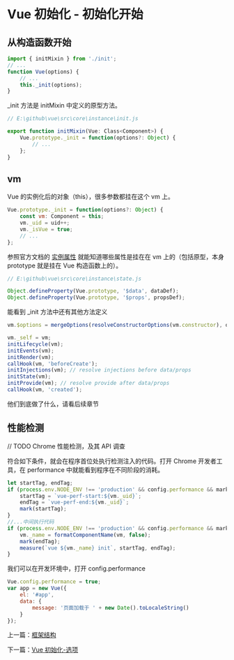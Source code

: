 # Vue 初始化 - 初始化开始

## 从构造函数开始

```js
import { initMixin } from './init';
// ...
function Vue(options) {
	// ...
	this._init(options);
}
```

\_init 方法是 initMixin 中定义的原型方法。

```js
// E:\github\vue\src\core\instance\init.js

export function initMixin(Vue: Class<Component>) {
	Vue.prototype._init = function(options?: Object) {
		// ...
	};
}
```

## vm

Vue 的实例化后的对象（this），很多参数都挂在这个 vm 上。

```js
Vue.prototype._init = function(options?: Object) {
	const vm: Component = this;
	vm._uid = uid++;
	vm._isVue = true;
	// ...
};
```

参照官方文档的 [实例属性](https://cn.vuejs.org/v2/api/#%E5%AE%9E%E4%BE%8B%E5%B1%9E%E6%80%A7) 就能知道哪些属性是挂在在 vm 上的（包括原型，本身 prototype 就是挂在 Vue 构造函数上的）。

```js
// E:\github\vue\src\core\instance\state.js

Object.defineProperty(Vue.prototype, '$data', dataDef);
Object.defineProperty(Vue.prototype, '$props', propsDef);
```

能看到 \_init 方法中还有其他方法定义

```js
vm.$options = mergeOptions(resolveConstructorOptions(vm.constructor), options || {}, vm);
```

```js
vm._self = vm;
initLifecycle(vm);
initEvents(vm);
initRender(vm);
callHook(vm, 'beforeCreate');
initInjections(vm); // resolve injections before data/props
initState(vm);
initProvide(vm); // resolve provide after data/props
callHook(vm, 'created');
```

他们到底做了什么，请看后续章节

## 性能检测

// TODO Chrome 性能检测，及其 API 调查

符合如下条件，就会在程序首位处执行检测注入的代码。打开 Chrome 开发者工具，在 performance 中就能看到程序在不同阶段的消耗。

```js
let startTag, endTag;
if (process.env.NODE_ENV !== 'production' && config.performance && mark) {
	startTag = `vue-perf-start:${vm._uid}`;
	endTag = `vue-perf-end:${vm._uid}`;
	mark(startTag);
}
//...中间执行代码
if (process.env.NODE_ENV !== 'production' && config.performance && mark) {
	vm._name = formatComponentName(vm, false);
	mark(endTag);
	measure(`vue ${vm._name} init`, startTag, endTag);
}
```

我们可以在开发环境中，打开 config.performance

```js
Vue.config.performance = true;
var app = new Vue({
	el: '#app',
	data: {
		message: '页面加载于 ' + new Date().toLocaleString()
	}
});
```

上一篇：[框架结构](./vue_learn_basejs.md)

下一篇：[Vue 初始化-选项](./vue_learn_init_start.md)
